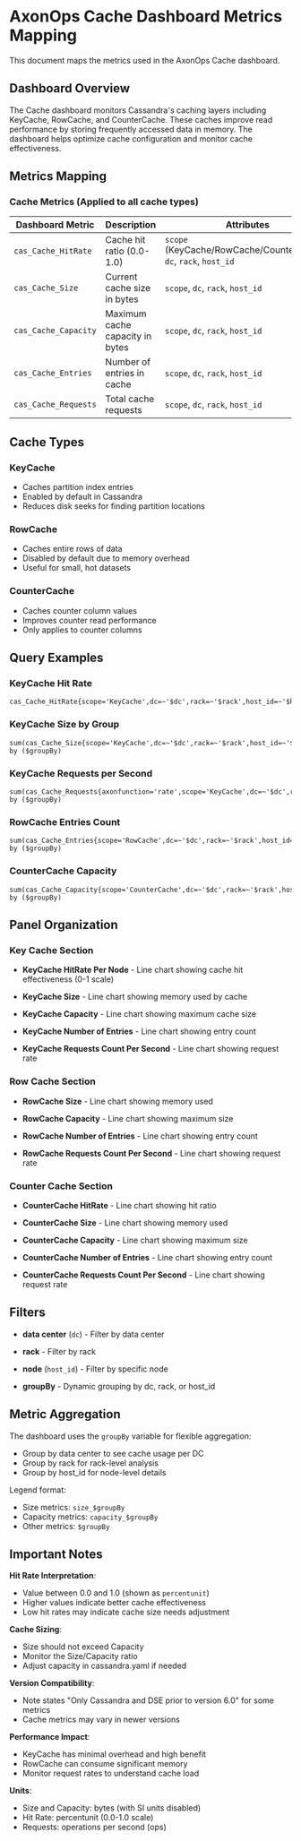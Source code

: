 # AxonOps Cache Dashboard Metrics Mapping

This document maps the metrics used in the AxonOps Cache dashboard.

## Dashboard Overview

The Cache dashboard monitors Cassandra's caching layers including KeyCache, RowCache, and CounterCache. These caches improve read performance by storing frequently accessed data in memory. The dashboard helps optimize cache configuration and monitor cache effectiveness.

## Metrics Mapping

### Cache Metrics (Applied to all cache types)

| Dashboard Metric | Description | Attributes |
|-----------------|-------------|------------|
| `cas_Cache_HitRate` | Cache hit ratio (0.0-1.0) | `scope` (KeyCache/RowCache/CounterCache), `dc`, `rack`, `host_id` |
| `cas_Cache_Size` | Current cache size in bytes | `scope`, `dc`, `rack`, `host_id` |
| `cas_Cache_Capacity` | Maximum cache capacity in bytes | `scope`, `dc`, `rack`, `host_id` |
| `cas_Cache_Entries` | Number of entries in cache | `scope`, `dc`, `rack`, `host_id` |
| `cas_Cache_Requests` | Total cache requests | `scope`, `dc`, `rack`, `host_id` |

## Cache Types

### KeyCache
- Caches partition index entries
- Enabled by default in Cassandra
- Reduces disk seeks for finding partition locations

### RowCache
- Caches entire rows of data
- Disabled by default due to memory overhead
- Useful for small, hot datasets

### CounterCache
- Caches counter column values
- Improves counter read performance
- Only applies to counter columns

## Query Examples

### KeyCache Hit Rate
```promql
cas_Cache_HitRate{scope='KeyCache',dc=~'$dc',rack=~'$rack',host_id=~'$host_id'}
```

### KeyCache Size by Group
```promql
sum(cas_Cache_Size{scope='KeyCache',dc=~'$dc',rack=~'$rack',host_id=~'$host_id'}) by ($groupBy)
```

### KeyCache Requests per Second
```promql
sum(cas_Cache_Requests{axonfunction='rate',scope='KeyCache',dc=~'$dc',rack=~'$rack',host_id=~'$host_id'}) by ($groupBy)
```

### RowCache Entries Count
```promql
sum(cas_Cache_Entries{scope='RowCache',dc=~'$dc',rack=~'$rack',host_id=~'$host_id'}) by ($groupBy)
```

### CounterCache Capacity
```promql
sum(cas_Cache_Capacity{scope='CounterCache',dc=~'$dc',rack=~'$rack',host_id=~'$host_id'}) by ($groupBy)
```

## Panel Organization

### Key Cache Section
- **KeyCache HitRate Per Node** - Line chart showing cache hit effectiveness (0-1 scale)

- **KeyCache Size** - Line chart showing memory used by cache

- **KeyCache Capacity** - Line chart showing maximum cache size

- **KeyCache Number of Entries** - Line chart showing entry count

- **KeyCache Requests Count Per Second** - Line chart showing request rate

### Row Cache Section
- **RowCache Size** - Line chart showing memory used

- **RowCache Capacity** - Line chart showing maximum size

- **RowCache Number of Entries** - Line chart showing entry count

- **RowCache Requests Count Per Second** - Line chart showing request rate

### Counter Cache Section
- **CounterCache HitRate** - Line chart showing hit ratio

- **CounterCache Size** - Line chart showing memory used

- **CounterCache Capacity** - Line chart showing maximum size

- **CounterCache Number of Entries** - Line chart showing entry count

- **CounterCache Requests Count Per Second** - Line chart showing request rate

## Filters

- **data center** (`dc`) - Filter by data center

- **rack** - Filter by rack

- **node** (`host_id`) - Filter by specific node

- **groupBy** - Dynamic grouping by dc, rack, or host_id

## Metric Aggregation

The dashboard uses the `groupBy` variable for flexible aggregation:
- Group by data center to see cache usage per DC
- Group by rack for rack-level analysis
- Group by host_id for node-level details

Legend format:
- Size metrics: `size_$groupBy`
- Capacity metrics: `capacity_$groupBy`
- Other metrics: `$groupBy`

## Important Notes

**Hit Rate Interpretation**:

   - Value between 0.0 and 1.0 (shown as `percentunit`)
   - Higher values indicate better cache effectiveness
   - Low hit rates may indicate cache size needs adjustment

**Cache Sizing**:

   - Size should not exceed Capacity
   - Monitor the Size/Capacity ratio
   - Adjust capacity in cassandra.yaml if needed

**Version Compatibility**:

   - Note states "Only Cassandra and DSE prior to version 6.0" for some metrics
   - Cache metrics may vary in newer versions

**Performance Impact**:

   - KeyCache has minimal overhead and high benefit
   - RowCache can consume significant memory
   - Monitor request rates to understand cache load

**Units**:

   - Size and Capacity: bytes (with SI units disabled)
   - Hit Rate: percentunit (0.0-1.0 scale)
   - Requests: operations per second (ops)